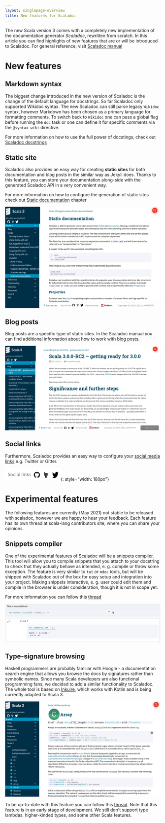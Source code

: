 ```yaml
---
layout: singlepage-overview
title: New features for Scaladoc
---
```


The new Scala version 3 comes with a completely new implementation of the documentation generator _Scaladoc_, rewritten from scratch. 
In this article you can find highlights of new features that are or will be introduced to Scaladoc.
For general reference, visit [Scaladoc manual](https://dotty.epfl.ch/docs/usage/scaladoc/)

# New features

## Markdown syntax

The biggest change introduced in the new version of Scaladoc is the change of the default language for docstrings. So far Scaladoc only supported Wikidoc syntax.
The new Scaladoc can still parse legacy `Wikidoc` syntax, however Markdown has been chosen as a primary language for formatting comments.
To switch back to `Wikidoc` one can pass a global flag before running the `doc` task or one can define it for specific comments via the `@syntax wiki` directive.

For more information on how to use the full power of docstings, check out [Scaladoc docstrings][scaladoc-docstrings]


## Static site

Scaladoc also provides an easy way for creating **static sites** for both documentation and blog posts in the similar way as Jekyll does.
Thanks to this feature, you can store your documentation along-side with the generated Scaladoc API in a very convenient way.

For more information on how to configure the generation of static sites check out [Static documentation][static-documentation] chapter

![](../resources/images/scala3/scaladoc/static-site.png)

## Blog posts

Blog posts are a specific type of static sites. In the Scaladoc manual you can find additional information about how to work with [blog posts][built-in-blog].

![](../resources/images/scala3/scaladoc/blog-post.png)

## Social links

Furthermore, Scaladoc provides an easy way to configure your [social media links][social-links] e.g. Twitter or Gitter.

![](../resources/images/scala3/scaladoc/social-links.png){: style="width: 180px"}

# Experimental features

The following features are currently (May 2021) not stable to be released with scaladoc, however we are happy to hear your feedback. Each feature has its own thread at scala-lang contributors site, where you can share your opinions.

## Snippets compiler

One of the experimental features of Scaladoc will be a snippets compiler. This tool will allow you to compile snippets that you attach to your docstring  
to check that they actually behave as intended, e. g. compile or throw some exception. The feature is very similar to `tut` or `mdoc` tools, 
but will be shipped with Scaladoc out of the box for easy setup and integration into your project. Making snippets interactive, e. g. user could edit them and compile in the browser is under consideration, though it is not in scope yet.

For more information you can follow this [thread](https://contributors.scala-lang.org/t/snippet-validation-in-scaladoc-for-scala-3/4976)

![](../resources/images/scala3/scaladoc/snippet-compiler2.gif)
![](../resources/images/scala3/scaladoc/snippet-compiler1.gif)

## Type-signature browsing

Haskell programmers are probably familiar with Hoogle - a documentation search engine that allows you browse the docs by signatures rather than symbolic names. Since many Scala developers are also functional programming fans, we decided to add a similar functionality to Scaladoc. The whole tool is based on [Inkuire](https://github.com/VirtusLab/Inkuire), which works with Kotlin and is being currently adapted to Scala 3.  

![](../resources/images/scala3/scaladoc/inkuire.gif)

To be up-to-date with this feature you can follow this [thread](https://contributors.scala-lang.org/t/pre-sip-scaladoc-search-by-type-signature/1604/15).
Note that this feature is in an early stage of development. We still don't support type lambdas, higher-kinded types, and some other Scala features.



[scaladoc-docstrings]: https://dotty.epfl.ch/docs/usage/scaladoc/scaladocDocstrings.html
[static-documentation]: https://dotty.epfl.ch/docs/usage/scaladoc/staticSite.html
[built-in-blog]: https://dotty.epfl.ch/docs/usage/scaladoc/blog.html
[social-links]: https://dotty.epfl.ch/docs/usage/scaladoc/settings.html#-social-links
